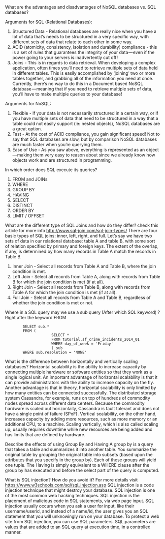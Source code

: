 What are the advantages and disadvantages of NoSQL databases vs. SQL databases?

Arguments for SQL (Relational Databases):
1. Structured Data - Relational databases are really nice when you have a lot of data that’s needs to be structured in a very specific way, with different sets of data that relate to each other in some way.
2. ACID (atomicity, consistency, isolation and durability) compliance - this is a set of rules that guarantees the integrity of your data — even if the power going to your servers is inadvertently cut off!
3. Joins - This is in regards to data retrieval. When developing a complex application, often times you’ll need to retrieve multiple sets of data held in different tables. This is easily accomplished by ‘joining’ two or more tables together, and grabbing all of the information you need at once. Currently, there’s no way to do this in a Document based NoSQL database — meaning that if you need to retrieve multiple sets of data, you’ll have to make multiple queries to your database!

Arguments for NoSQL:
1. Flexible - If your data is not necessarily structured in a certain way, or if you have multiple sets of data that need to be structured in a way that a table could not easily support (ie: nested objects), NoSQL databases are a great option.
2. Fast - At the cost of ACID compliance, you gain significant speed! Not to say that SQL databases are slow, but by comparison NoSQL databases are much faster when you’re querying them.
3. Ease of Use - As you saw above, everything is represented as an object — making them very easy to reason about since we already know how objects work and are structured in programming.

In which order does SQL execute its queries?
1. FROM and JOINs
2. WHERE
3. GROUP BY
4. HAVING
5. SELECT
6. DISTINCT
7. ORDER BY
8. LIMIT / OFFSET

What are the different type of SQL Joins and how do they differ?
check this article for more info http://www.sql-join.com/sql-join-types/
There are four basic types of SQL joins: inner, left, right, and full.
Let’s say we have two sets of data in our relational database: table A and table B, with some sort of relation specified by primary and foreign keys. The extent of the overlap, if any, is determined by how many records in Table A match the records in Table B.
1. Inner Join - Select all records from Table A and Table B, where the join condition is met.
2. Left Join - Select all records from Table A, along with records from Table B for which the join condition is met (if at all).
3. Right Join - Select all records from Table B, along with records from Table A for which the join condition is met (if at all).
4. Full Join - Select all records from Table A and Table B, regardless of whether the join condition is met or not.

Where in a SQL query may we use a sub query (After which SQL keyword) ?
Right after the keyword FROM

            SELECT sub.*
            FROM (
                         SELECT *
                         FROM tutorial.sf_crime_incidents_2014_01
                         WHERE day_of_week = 'Friday'
                         ) sub
            WHERE sub.resolution = 'NONE'

What is the difference between horizontally and vertically scaling databases?
Horizontal scalability is the ability to increase capacity by connecting multiple hardware or software entities so that they work as a single logical unit. An important advantage of horizontal scalability is that it can provide administrators with the ability to increase capacity on the fly. Another advantage is that in theory, horizontal scalability is only limited by how many entities can be connected successfully. The distributed storage system Cassandra, for example, runs on top of hundreds of commodity nodes spread across different data centers. Because the commodity hardware is scaled out horizontally, Cassandra is fault tolerant and does not have a single point of failure (SPoF).
Vertical scalability, on the other hand, increases capacity by adding more resources, such as more memory or an additional CPU, to a machine. Scaling vertically, which is also called scaling up, usually requires downtime while new resources are being added and has limits that are defined by hardware.

 Describe the effects of using Group By and Having
 A group by is a query that takes a table and summarizes it into another table. You summarize the original table by grouping the original table into subsets (based upon the attributes that you specify in the group by). Each of these groups will yield one tuple.
The Having is simply equivalent to a WHERE clause after the group by has executed and before the select part of the query is computed.

What is SQL injection? How do you avoid it?
For more details visit https://www.w3schools.com/sql/sql_injection.asp
SQL injection is a code injection technique that might destroy your database.
SQL injection is one of the most common web hacking techniques.
SQL injection is the placement of malicious code in SQL statements, via web page input. SQL injection usually occurs when you ask a user for input, like their username/userid, and instead of a name/id, the user gives you an SQL statement that you will unknowingly run on your database.
To protect a web site from SQL injection, you can use SQL parameters.
SQL parameters are values that are added to an SQL query at execution time, in a controlled manner.
